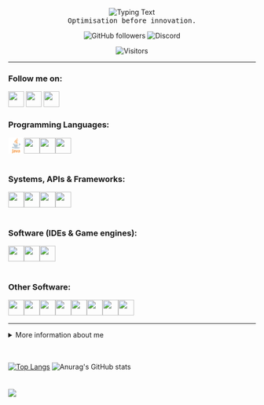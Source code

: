 <p align="center">
  <img alt="Typing Text" src="https://readme-typing-svg.herokuapp.com?color=000000&center=true&vCenter=true&multiline=true&height=100&lines=ZimonIsHim;Welcome+to+my+profile" />
  <br />
  <samp>
  Optimisation before innovation.
  </samp>
</p>

<p align="center">
  <img alt="GitHub followers" src="https://img.shields.io/github/followers/zimonishim?style=for-the-badge" />
  <img alt="Discord" src="https://img.shields.io/discord/840543834769195039?style=for-the-badge" />
</p>
<p align="center">
    <img alt="Visitors" src="https://komarev.com/ghpvc/?username=zimonishim&style=flat-square" />
</p>

---

### Follow me on:
[<img height="32" width="32" src="https://unpkg.com/simple-icons@v5/icons/curseforge.svg" />][Curseforge]
[<img height="32" width="32" src="https://unpkg.com/simple-icons@v5/icons/discord.svg" />][Discord]
[<img height="32" width="32" src="https://unpkg.com/simple-icons@v5/icons/github.svg" />][GitHub]


### Programming Languages:
<img align="left" width="32px" src=https://raw.githubusercontent.com/github/explore/80688e429a7d4ef2fca1e82350fe8e3517d3494d/topics/java/java.png />
<img align="left" img height="32" width="32" src="https://unpkg.com/simple-icons@v5/icons/csharp.svg" />
<img align="left" img height="32" width="32" src="https://unpkg.com/simple-icons@v5/icons/kotlin.svg" />
<img align="left" img height="32" width="32" src="https://unpkg.com/simple-icons@v5/icons/c.svg" />
  
<br />
<br />
<br />

### Systems, APIs & Frameworks:
<img align="left" img height="32" width="32" src="https://unpkg.com/simple-icons@v5/icons/json.svg" />
<img align="left" img height="32" width="32" src="https://unpkg.com/simple-icons@v5/icons/junit5.svg" />
<img align="left" img height="32" width="32" src="https://unpkg.com/simple-icons@v5/icons/mariadb.svg" />
<img align="left" img height="32" width="32" src="https://unpkg.com/simple-icons@v5/icons/midi.svg" />

<br />
<br />
<br />

### Software (IDEs & Game engines):
<img align="left" img height="32" width="32" src="https://unpkg.com/simple-icons@v5/icons/intellijidea.svg" />
<img align="left" img height="32" width="32" src="https://unpkg.com/simple-icons@v5/icons/unity.svg" />
<img align="left" img height="32" width="32" src="https://unpkg.com/simple-icons@v5/icons/visualstudio.svg" />

<br />
<br />
<br />

### Other Software:
<img align="left" img height="0" width="0" src="https://unpkg.com/simple-icons@v5/icons/adobecreativecloud.svg" />
<img align="left" img height="32" width="32" src="https://unpkg.com/simple-icons@v5/icons/adobecreativecloud.svg" />
<img align="left" img height="32" width="32" src="https://unpkg.com/simple-icons@v5/icons/adobepremierepro.svg" />
<img align="left" img height="32" width="32" src="https://unpkg.com/simple-icons@v5/icons/audacity.svg" />
<img align="left" img height="32" width="32" src="https://unpkg.com/simple-icons@v5/icons/github.svg" />
<img align="left" img height="32" width="32" src="https://unpkg.com/simple-icons@v5/icons/gitkraken.svg" />
<img align="left" img height="32" width="32" src="https://unpkg.com/simple-icons@v5/icons/obsstudio.svg" />
<img align="left" img height="32" width="32" src="https://unpkg.com/simple-icons@v5/icons/virtualbox.svg" />
<img align="left" img height="32" width="32" src="https://unpkg.com/simple-icons@v5/icons/xampp.svg" />

<br />
<br />

---

<details>
<summary>
  More information about me
</summary>
  
  ### Languages 🌐

| Language      | Proficiency       |
| ------------- | ----------------- |
| <img src="https://hatscripts.github.io/circle-flags/flags/nl.svg" width="14"> Dutch         | Native Language   |
| <img src="https://hatscripts.github.io/circle-flags/flags/gb.svg" width="14"> English       | C1                |
| <img src="https://hatscripts.github.io/circle-flags/flags/de.svg" width="14"> German        | B2                |
| <img src="https://hatscripts.github.io/circle-flags/flags/ru.svg" width="14"> Russian       | A1                |
  
## Projects I'm the most proud of

| Name            | Description                                                          | Language  | Repo                                                             |
| --------------- | -------------------------------------------------------------------- | --------- | ---------------------------------------------------------------- |
| Empty           | Also empty                                                           | Java      | Missing...                                                       |

  
</details>


<br />
<br />


[![Top Langs](https://github-readme-stats.vercel.app/api/top-langs/?username=zimonishim&exclude_repo=github-readme-stats,FestivalPlannerSimA3&show_icons=true&theme=dark)](https://github.com/anuraghazra/github-readme-stats)
![Anurag's GitHub stats](https://github-readme-stats-zimonishim.vercel.app/api?username=zimonishim&count_private=true&show_icons=true&theme=dark)

<br />

<img align="middle" src="https://github-profile-trophy.vercel.app/?username=zimonishim&theme=onedark" />

<br />
<br />

[Curseforge]: https://www.curseforge.com/members/zimonishim/projects
[Discord]: https://discord.gg/KjpYrgSRPG
[GitHub]: https://github.com/ZimonIsHim
